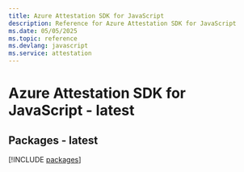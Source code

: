 ```yaml
---
title: Azure Attestation SDK for JavaScript
description: Reference for Azure Attestation SDK for JavaScript
ms.date: 05/05/2025
ms.topic: reference
ms.devlang: javascript
ms.service: attestation
---
```

# Azure Attestation SDK for JavaScript - latest
## Packages - latest
[!INCLUDE [packages](attestation-index.md)]